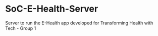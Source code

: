 SoC-E-Health-Server
===================

Server to run the E-Health app developed for Transforming Health with Tech - Group 1

